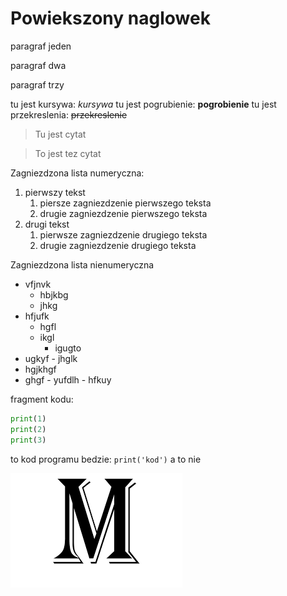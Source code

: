 # Powiekszony naglowek

paragraf jeden

paragraf dwa

paragraf trzy 

tu jest kursywa: *kursywa*
tu jest pogrubienie: **pogrobienie**
tu jest przekreslenia: ~~przekreslenie~~

>Tu jest cytat

>To jest tez cytat

Zagniezdzona lista numeryczna:
1. pierwszy tekst
	1. piersze zagniezdzenie pierwszego teksta
	2. drugie zagniezdzenie pierwszego teksta
2. drugi tekst
	1. pierwsze zagniezdzenie drugiego teksta
	2. drugie zagniezdzenie drugiego teksta


Zagniezdzona lista nienumeryczna
- vfjnvk
    - hbjkbg
    - jhkg
- hfjufk
    - hgfl
    - ikgl
        - igugto
- ugkyf
        - jhglk
- hgjkhgf
- ghgf
        - yufdlh
        - hfkuy


fragment kodu:
```py
print(1)
print(2)
print(3)
```


to kod programu bedzie: `print('kod')` a to nie


![moj obraz](obrazek.png "obraz")


